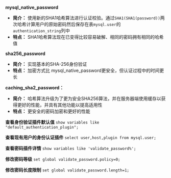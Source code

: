 **mysql_native_password**
- **简介：** 使用新的SHA1哈希算法进行认证校验。通过`SHA1(SHA1(password))`两次哈希计算用户的原始密码然后保存在表`mysql.user`的`authentication_string`列中
- **特点：** SHA1哈希算法现在已变得比较容易破解、相同的密码拥有相同的哈希值

**sha256_password**
- **简介：** 实现基本的SHA-256身份验证
- **特点：** 加密方式比 mysql_native_password更安全，但认证过程中的时间更长 

**caching_sha2_password：**
- **简介：** 哈希算法升级为了更为安全SHA256算法，并在服务器端使用缓存以获得更好的性能，并具有其他功能以提高适用性
- **特点：** 更安全的密码加密和更好的性能

**查看身份验证插件默认值**
`show variables like "default_authentication_plugin";`

**查看现有用户的身份认证插件**
`select user,host,plugin from mysql.user;`

**查看密码插件详情**
`show variables like 'validate_password%';`

**修改密码等级**
`set global validate_password.policy=0;`

**修改密码长度限制**
`set global validate_password.length=1;`
